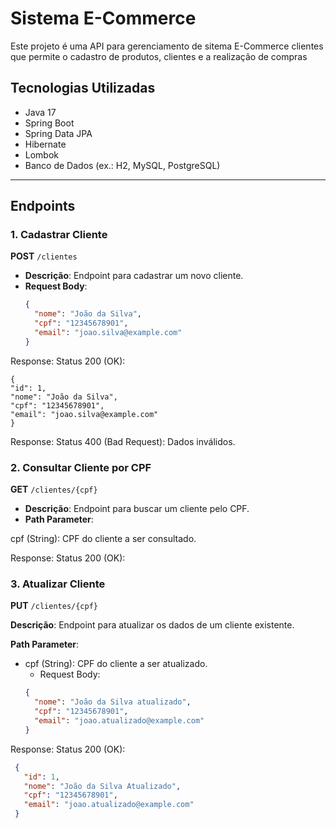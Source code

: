 # Sistema E-Commerce

Este projeto é uma API para gerenciamento de sitema E-Commerce clientes  que permite o
cadastro de produtos, clientes e a realização de compras

## **Tecnologias Utilizadas**
- Java 17
- Spring Boot
- Spring Data JPA
- Hibernate
- Lombok
- Banco de Dados (ex.: H2, MySQL, PostgreSQL)

---

## **Endpoints**

### **1. Cadastrar Cliente**
**POST** `/clientes`

- **Descrição**: Endpoint para cadastrar um novo cliente.
- **Request Body**:
  ```json
  {
    "nome": "João da Silva",
    "cpf": "12345678901",
    "email": "joao.silva@example.com"
  }

Response:
Status 200 (OK):

    {
    "id": 1,
    "nome": "João da Silva",
    "cpf": "12345678901",
    "email": "joao.silva@example.com"
    }

Response: Status 400 (Bad Request): Dados inválidos.

### **2. Consultar Cliente por CPF**
**GET** `/clientes/{cpf}`

- **Descrição**: Endpoint para buscar um cliente pelo CPF.
- **Path Parameter**:

cpf (String): CPF do cliente a ser consultado.

Response:
Status 200 (OK):

### **3. Atualizar Cliente**
**PUT** `/clientes/{cpf}`

**Descrição**: Endpoint para atualizar os dados de um cliente existente.

**Path Parameter**:

- cpf (String): CPF do cliente a ser atualizado.
  - Request Body:
  ```json
  {    
    "nome": "João da Silva atualizado",
    "cpf": "12345678901",
    "email": "joao.atualizado@example.com"
  }

Response:
Status 200 (OK):
  ```json
   {
     "id": 1,
     "nome": "João da Silva Atualizado",
     "cpf": "12345678901",
     "email": "joao.atualizado@example.com"
   }



